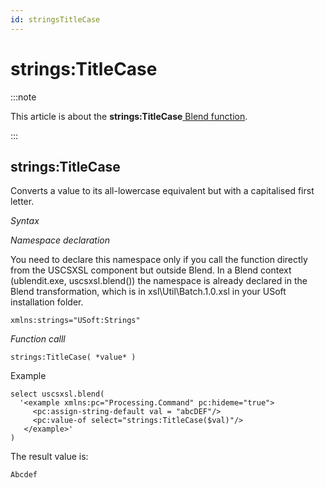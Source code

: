 ```yaml
---
id: stringsTitleCase
---
```


# strings:TitleCase




:::note

This article is about the **strings:TitleCase**[ Blend function](/docs/Repositories/Blend_functions).

:::

## **strings:TitleCase**

Converts a value to its all-lowercase equivalent but with a capitalised first letter.

*Syntax*

*Namespace declaration*

You need to declare this namespace only if you call the function directly from the USCSXSL component but outside Blend. In a Blend context (ublendit.exe, uscsxsl.blend()) the namespace is already declared in the Blend transformation, which is in xsl\\Util\\Batch.1.0.xsl in your USoft installation folder.

```
xmlns:strings="USoft:Strings"
```

*Function calll*

```
strings:TitleCase( *value* )
```

Example

```language-xml
select uscsxsl.blend(
  '<example xmlns:pc="Processing.Command" pc:hideme="true">
     <pc:assign-string-default val = "abcDEF"/>
     <pc:value-of select="strings:TitleCase($val)"/>
   </example>'
)
```

The result value is:

```
Abcdef
```

 